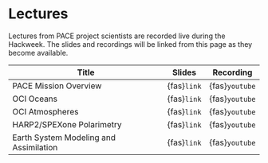 # Lectures

Lectures from PACE project scientists are recorded live during the Hackweek. The slides
and recordings will be linked from this page as they become available.

| Title | Slides | Recording |
| -  | - | - |
| PACE Mission Overview                  | {fas}`link` | {fas}`youtube` |
| OCI Oceans                             | {fas}`link` | {fas}`youtube` |
| OCI Atmospheres                        | {fas}`link` | {fas}`youtube` |
| HARP2/SPEXone Polarimetry              | {fas}`link` | {fas}`youtube` |
| Earth System Modeling and Assimilation | {fas}`link` | {fas}`youtube` |